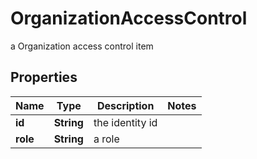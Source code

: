 

# OrganizationAccessControl

a Organization access control item

## Properties

Name | Type | Description | Notes
------------ | ------------- | ------------- | -------------
**id** | **String** | the identity id | 
**role** | **String** | a role | 



